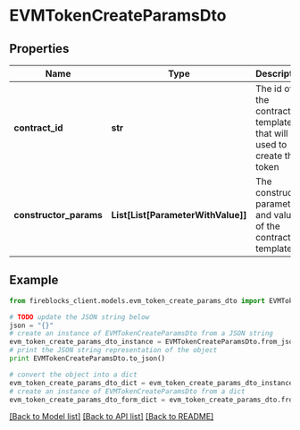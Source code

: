 # EVMTokenCreateParamsDto


## Properties

Name | Type | Description | Notes
------------ | ------------- | ------------- | -------------
**contract_id** | **str** | The id of the contract template that will be used to create the token | 
**constructor_params** | **List[List[ParameterWithValue]]** | The constructor parameters and values of the contract template | [optional] 

## Example

```python
from fireblocks_client.models.evm_token_create_params_dto import EVMTokenCreateParamsDto

# TODO update the JSON string below
json = "{}"
# create an instance of EVMTokenCreateParamsDto from a JSON string
evm_token_create_params_dto_instance = EVMTokenCreateParamsDto.from_json(json)
# print the JSON string representation of the object
print EVMTokenCreateParamsDto.to_json()

# convert the object into a dict
evm_token_create_params_dto_dict = evm_token_create_params_dto_instance.to_dict()
# create an instance of EVMTokenCreateParamsDto from a dict
evm_token_create_params_dto_form_dict = evm_token_create_params_dto.from_dict(evm_token_create_params_dto_dict)
```
[[Back to Model list]](../README.md#documentation-for-models) [[Back to API list]](../README.md#documentation-for-api-endpoints) [[Back to README]](../README.md)



